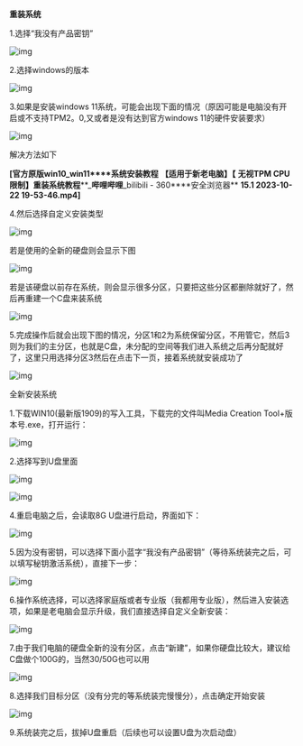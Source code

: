 **重装系统**

1.选择“我没有产品密钥”

![img](./assets/clip_image002.gif)

2.选择windows的版本

![img](./assets/clip_image004-1712304125880-1.gif)

3.如果是安装windows 11系统，可能会出现下面的情况（原因可能是电脑没有开启或不支持TPM2。0,又或者是没有达到官方windows 11的硬件安装要求）

![img](./assets/clip_image006.gif)

解决方法如下

 

**[****官方原版****win10_win11****系统安装教程** **【适用于新老电脑】【** **无视****TPM CPU****限制】重装系统教程****_****哔哩哔哩****_bilibili - 360****安全浏览器** **15.1 2023-10-22 19-53-46.mp4]**

4.然后选择自定义安装类型

 

 

![img](./assets/clip_image008.gif)

若是使用的全新的硬盘则会显示下图

 

![img](./assets/clip_image010.gif)

若是该硬盘以前存在系统，则会显示很多分区，只要把这些分区都删除就好了，然后再重建一个C盘来装系统

 

![img](./assets/clip_image012.gif)

5.完成操作后就会出现下图的情况，分区1和2为系统保留分区，不用管它，然后3则为我们的主分区，也就是C盘，未分配的空间等我们进入系统之后再分配就好了，这里只用选择分区3然后在点击下一页，接着系统就安装成功了

![img](./assets/clip_image014.gif)

全新安装系统

  1.下载WIN10(最新版1909)的写入工具，下载完的文件叫Media Creation Tool+版本号.exe，打开运行：

![img](./assets/clip_image016.jpg)

  2.选择写到U盘里面

![img](./assets/clip_image018.jpg)

![img](./assets/clip_image020.gif)

  4.重启电脑之后，会读取8G U盘进行启动，界面如下：

![img](./assets/clip_image022.jpg)

  5.因为没有密钥，可以选择下面小蓝字“我没有产品密钥”（等待系统装完之后，可以填写秘钥激活系统），直接下一步：

![img](./assets/clip_image024.jpg)

  6.操作系统选择，可以选择家庭版或者专业版（我都用专业版），然后进入安装选项，如果是老电脑会显示升级，我们直接选择自定义全新安装：

![img](./assets/clip_image026.jpg)

 7.由于我们电脑的硬盘全新的没有分区，点击“新建”，如果你硬盘比较大，建议给C盘做个100G的，当然30/50G也可以用

![img](./assets/clip_image028.jpg)

  8.选择我们目标分区（没有分完的等系统装完慢慢分），点击确定开始安装

![img](./assets/clip_选盘安装.jpg)

9.系统装完之后，拔掉U盘重启（后续也可以设置U盘为次启动盘）
